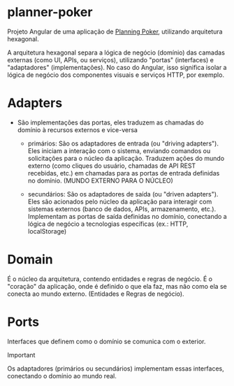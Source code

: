 

# planner-poker
Projeto Angular de uma aplicação de <ins>Planning Poker</ins>, utilizando arquitetura hexagonal.

A arquitetura hexagonal separa a lógica de negócio (domínio) das camadas externas (como UI, APIs, ou serviços), utilizando "portas" (interfaces) e "adaptadores" (implementações). No caso do Angular, isso significa isolar a lógica de negócio dos componentes visuais e serviços HTTP, por exemplo.


# Adapters
- São implementações das portas, eles traduzem as chamadas do domínio à recursos externos e vice-versa
    - primários: São os adaptadores de entrada (ou "driving adapters"). Eles iniciam a interação com o sistema, enviando comandos ou solicitações para o núcleo da aplicação.
Traduzem ações do mundo externo (como cliques do usuário, chamadas de API REST recebidas, etc.) em chamadas para as portas de entrada definidas no domínio. (MUNDO EXTERNO PARA O NÚCLEO)
    
    - secundários: São os adaptadores de saída (ou "driven adapters"). Eles são acionados pelo núcleo da aplicação para interagir com sistemas externos (banco de dados, APIs, armazenamento, etc.). Implementam as portas de saída definidas no domínio, conectando a lógica de negócio a tecnologias específicas (ex.: HTTP, localStorage)

# Domain
 É o núcleo da arquitetura, contendo entidades e regras de negócio. É o "coração" da aplicação, onde é definido o que ela faz, mas não como ela se conecta ao mundo externo.
(Entidades e Regras de negócio).

# Ports 
Interfaces que definem como o domínio se comunica com o exterior.

> [!IMPORTANT]
> Os adaptadores (primários ou secundários) implementam essas interfaces, conectando o domínio ao mundo real.